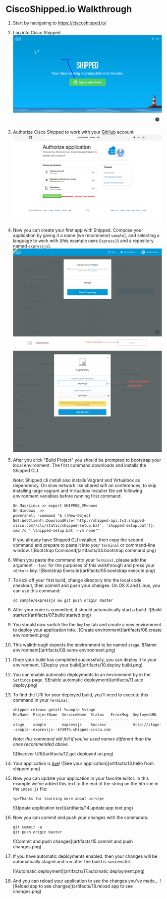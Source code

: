 # CiscoShipped.io Walkthrough

1. Start by navigating to https://ciscoshipped.io/

2. Log into Cisco Shipped
   ![Login Screen](artifacts/01.login.png)

3. Authorize Cisco Shipped to work with your [GitHub](https://github.com/) account
   ![GitHub Authorization](artifacts/02.authorize.png)

4. Now you can create your first app with Shipped. Compose your application by giving it a name (we recommend `sample`), and selecting a language to work with (this example uses `ExpressJS` and a repository named `expressjs`).
   ![Compose Application](artifacts/03.compose.png)
   ![Compose Application](artifacts/03.1expressbuildpack.png)
   ![Service Name](artifacts/03.2expressjsservice.png)


5. After you click "Build Project" you should be prompted to bootstrap your local environment. The first command downloads and installs the Shipped CLI.

    *Note*: Shipped cli install also installs Vagrant and Virtualbox as dependency. On slow network like shared wifi on conferences, to skip installing large vagrant and Virtualbox installer file set following environment variables before running first command.
    ```
    On Mac/Linux >> export SHIPPED_VM=none
    On Windows  >> 
    powershell -command "& {(New-Object Net.WebClient).DownloadFile('http://shipped-api.tx3.shipped-cisco.com//cli/static/shipped-setup.bat', 'shipped-setup.bat')}; cmd /c '.\shipped-setup.bat --vm none'"
    ```  
     If you already have Shipped CLI installed, then copy the second command and prepare to paste it into your `Terminal` or command-line window.
   ![Bootstrap Command](artifacts/04.bootstrap command.png)

6. When you paste the command into your `Terminal`, please add the argument `--fast` for the purposes of this walkthrough and press your `<Enter>` key.
   ![Bootstrap Execute](artifacts/05.bootstrap execute.png)

7. To kick off your first build, change directory into the local code checkout, then commit and push your changes. On OS X and Linux, you can use this command:

   ```
   cd sample/expressjs && git push origin master
   ```

8. After your code is committed, it should automatically start a build.
   ![Build started](artifacts/07.build started.png)

9. You should now switch the the `Deploy` tab and create a new environment to deploy your application into.
   ![Create environment](artifacts/08.create environment.png)

10. This walkthrough expects the environment to be named `stage`.
   ![Name environment](artifacts/09.name environment.png)

11. Once your build has completed successfully, you can deploy it to your environment.
    ![Deploy your build](artifacts/10.deploy build.png)

12. You can enable automatic deployments to an environment by in the `Settings` page.
    ![Enable automatic deployment](artifacts/11.auto deploy.png)

13. To find the URI for your deployed build, you'll need to execute this command in your `Terminal`:

    ```
    shipped release getall %sample %stage
    EnvName  ProjectName  ServiceName  Status   ErrorMsg  DeployedURL
    -------  -----------  -----------  ------   --------  -----------
    stage    sample       expressjs    Success            http://stage--sample--expressjs--47497b.shipped-cisco.com

    ```
    *Note: this command will fail if you've used names different than the ones recommended above.*

    ![Discover URI](artifacts/12.get deployed uri.png)

14. Your application is [live](http://stage--sample--expressjs--47497b.shipped-cisco.com/)!
    ![See your application](artifacts/13.hello from shipped.png)

15. Now you can update your application in your favorite editor.
    In this example we've added this text to the end of the string on the 5th line in the `index.js` file:

    ```
    <p>Thanks for learning more about us!</p>
    ```

    ![Update application text](artifacts/14.update app text.png)

16. Now you can commit and push your changes with the commands:

    ```
    git commit -a
    git push origin master
    ```

    ![Commit and push changes](artifacts/15.commit and push changes.png)

17. If you have automatic deployments enabled, then your changes will be automatically staged and run after the build is successful.

    ![Automatic deployment](artifacts/17.automatic deployment.png)

18. And you can reload your application to see the changes you've made...
    ![Reload app to see changes](artifacts/18.reload app to see changes.png)
